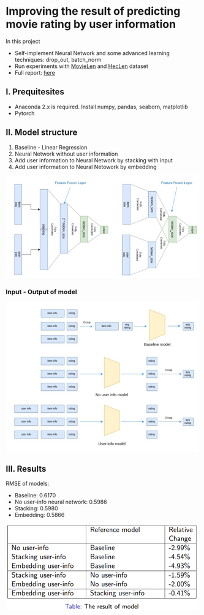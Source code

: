# Improving the result of predicting movie rating by user information

In this project

+ Self-implement Neural Network and some advanced learning techniques: drop_out, batch_norm
+ Run experiments with [MovieLen](https://grouplens.org/datasets/movielens/100k/) and [HecLen](https://grouplens.org/datasets/hetrec-2011/) dataset
+ Full report: [here](https://github.com/anvy1102/movie-rating-prediction/blob/master/add_userinfo_exp/doc/report.pdf)

## I. Prequitesites

- Anaconda 2.x is required. Install numpy, pandas, seaborn, matplotlib
- Pytorch

## II. Model structure

1. Baseline - Linear Regression
2. Neural Network without user information
3. Add user information to Neural Network by stacking with input
4. Add user information to Neural Netowork by embedding

![Model](images/exp_fusionlayer.png)


### Input - Output of model

![Model](images/inout.png)

## III. Results

RMSE of models:
+ Baseline: 0.6170
+ No user-info neural network: 0.5986
+ Stacking: 0.5980
+ Embedding: 0.5866

![Model](images/result.png)
